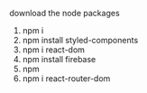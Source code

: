 download the node packages
1. npm i
2. npm install styled-components
3. npm i react-dom
4. npm install firebase
5. npm
6. npm i react-router-dom
